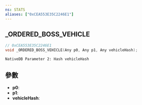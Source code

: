 ```yaml
---
ns: STATS
aliases: ["0xCEA553E35C2246E1"]
---
```

## _ORDERED_BOSS_VEHICLE

```c
// 0xCEA553E35C2246E1
void _ORDERED_BOSS_VEHICLE(Any p0, Any p1, Any vehicleHash);
```

```
NativeDB Parameter 2: Hash vehicleHash
```

## 參數
* **p0**: 
* **p1**: 
* **vehicleHash**: 


